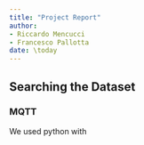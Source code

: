 ```yaml
---
title: "Project Report"
author:
- Riccardo Mencucci
- Francesco Pallotta
date: \today
---
```


## Searching the Dataset

### MQTT

We used python with 